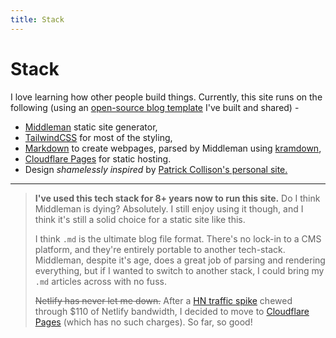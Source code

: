 ```yaml
---
title: Stack
---
```


# Stack

I love learning how other people build things.
Currently, this site runs on the following (using an [open-source blog template](https://github.com/harrison-broadbent/ruby-middleman-tailwind-starter-blog) I've built and shared) -

- [Middleman](https://www.middlemanapp.com/) static site generator,
- [TailwindCSS](https://tailwindcss.com) for most of the styling,
- [Markdown](https://en.wikipedia.org/wiki/Markdown) to create webpages, parsed by Middleman using [kramdown](https://github.com/gettalong/kramdown),
- [Cloudflare Pages](https://pages.cloudflare.com/) for static hosting.
- Design _shamelessly inspired_ by [Patrick Collison's personal site.](https://www.patrickcollison.com)

---

> **I've used this tech stack for 8+ years now to run this site.** Do I think Middleman is dying? Absolutely. I still enjoy using it though, and I think it's still a solid choice for a static site like this.
>
> I think `.md` is the ultimate blog file format. There's no lock-in to a CMS platform, and they're entirely portable to another tech-stack. Middleman, despite it's age, does a great job of parsing and rendering everything, but if I wanted to switch to another stack, I could bring my `.md` articles across with no fuss.
>
> ~~Netlify has never let me down.~~ After a [HN traffic spike](blog/hacker-news-traffic-spike-anatomy/) chewed through $110 of Netlify bandwidth, I decided to move to [Cloudflare Pages](https://pages.cloudflare.com/) (which has no such charges). So far, so good!
